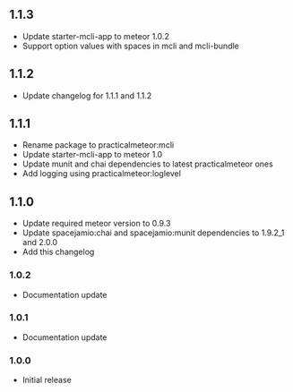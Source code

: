 ## 1.1.3

* Update starter-mcli-app to meteor 1.0.2
* Support option values with spaces in mcli and mcli-bundle

## 1.1.2

* Update changelog for 1.1.1 and 1.1.2

## 1.1.1

* Rename package to practicalmeteor:mcli
* Update starter-mcli-app to meteor 1.0
* Update munit and chai dependencies to latest practicalmeteor ones
* Add logging using practicalmeteor:loglevel

## 1.1.0

* Update required meteor version to 0.9.3
* Update spacejamio:chai and spacejamio:munit dependencies to 1.9.2_1 and 2.0.0
* Add this changelog

### 1.0.2

* Documentation update

### 1.0.1

* Documentation update

### 1.0.0

* Initial release
